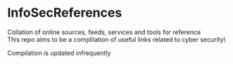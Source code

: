 # InfoSecReferences
Collation of online sources, feeds, services and tools for reference\
This repo aims to be a complilation of useful links related to cyber security\

Compilation is updated infrequently
